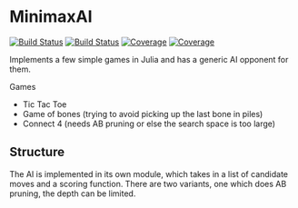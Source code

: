 # MinimaxAI

[![Build Status](https://travis-ci.com/DavidJArnold/MinimaxAI.jl.svg?branch=master)](https://travis-ci.com/DavidJArnold/MinimaxAI.jl)
[![Build Status](https://ci.appveyor.com/api/projects/status/github/DavidJArnold/MinimaxAI.jl?svg=true)](https://ci.appveyor.com/project/DavidJArnold/MinimaxAI-jl)
[![Coverage](https://codecov.io/gh/DavidJArnold/MinimaxAI.jl/branch/master/graph/badge.svg)](https://codecov.io/gh/DavidJArnold/MinimaxAI.jl)
[![Coverage](https://coveralls.io/repos/github/DavidJArnold/MinimaxAI.jl/badge.svg?branch=master)](https://coveralls.io/github/DavidJArnold/MinimaxAI.jl?branch=master)

Implements a few simple games in Julia and has a generic AI opponent for them.

Games
 * Tic Tac Toe
 * Game of bones (trying to avoid picking up the last bone in piles)
 * Connect 4 (needs AB pruning or else the search space is too large)

## Structure

The AI is implemented in its own module, which takes in a list of candidate moves and a scoring function. There are two variants, one which does AB pruning, the depth can be limited.
